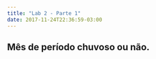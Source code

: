 ```yaml
---
title: "Lab 2 - Parte 1"
date: 2017-11-24T22:36:59-03:00
---
```


<div class="container">
<div class="row">
  <h2>Mês de período chuvoso ou não. </h2>
</div>
<div class="row mychart" id="chart">
</div>
</div>

<style>
.mychart rect {
  fill: steelblue;
}

.mychart rect:hover {
  fill: goldenrod;
}

.mychart text {
  font: 12px sans-serif;
  text-anchor: left;
}
</style>

<script src="https://d3js.org/d3.v4.min.js"></script>
<link rel="stylesheet" href="https://maxcdn.bootstrapcdn.com/bootstrap/3.3.6/css/bootstrap.min.css">

<script type="text/javascript">
"use strict"

function desenha(dados) {
	const mes_string= ["Janeiro", "Fevereiro","Março","Abril","Maio", "Junho", "Julho", "Agosto","Setembro","Outubro","Novembro","Dezembro"]

	var alturaSVG = 400, larguraSVG = 900;
	var margin = {top: 10, right: 20, bottom:30, left: 45}, // para descolar a vis das bordas do grafico
	  larguraVis = larguraSVG - margin.left - margin.right,
	  alturaVis = alturaSVG - margin.top - margin.bottom;

	var grafico = d3.select('#chart') // cria elemento <svg> com um <g> dentro
	.append('svg')
	  .attr('width', larguraVis + margin.left + margin.right)
	  .attr('height', alturaVis + margin.top + margin.bottom)
	.append('g') // para entender o <g> vá em x03-detalhes-svg.html
	  .attr('transform', 'translate(' +  margin.left + ',' + margin.top + ')');

	  var x = d3.scaleLinear()
            	.domain([d3.min(dados, (d) => d.noventa_percentil) - 1, d3.max(dados, (d) => d.noventa_percentil) + 1])
	            .rangeRound([0, larguraVis])
	            
	  var y = d3.scaleLinear()
            .domain([d3.min(dados, (d) => d.dez_percentil) - 1, d3.max(dados, (d) => d.dez_percentil) + 1])
            .rangeRound([alturaVis, 0]);


	grafico.selectAll('g')
	      .data(dados)
	      .enter()
	        .append('circle')
	        .attr("r", 	10)
	        .attr('cx', d => x(d.noventa_percentil))
	        .attr('cy', d => y(d.dez_percentil))
  			.style("fill", function(d) {
  			if(d.mediana > 80) {
  				return "blue";
  			} else {
  				return "lightblue"
  			}
  			});

	grafico.selectAll('text')
			.data(dados)
			.enter()
			.append("text")
			.attr("x", d => x(d.noventa_percentil))
			.attr("y", d => y(d.dez_percentil) + 20)
			.text(d => mes_string[parseInt(d.mes) - 1]);

	grafico.append("g")
			.attr("class", "x axis")
			.attr("transform", "translate(0," + alturaVis + ")")
			.call(d3.axisBottom(x));

	grafico.append('g')
			.attr('transform', 'translate(0,0)')
			.call(d3.axisLeft(y))

	grafico.append("text")
			.attr("transform", "translate("+larguraVis/2+","+ (alturaVis + margin.bottom) +")")
			.text("90 percentil");

	grafico.append("text")
			.attr("transform", "translate(-35," + (alturaVis + margin.top)/2 + ") rotate(-90)")
			.text("10 percentil");




}

d3.json('../boqueiraomes.json', function(dados) {
  desenha(dados);
});


</script>	